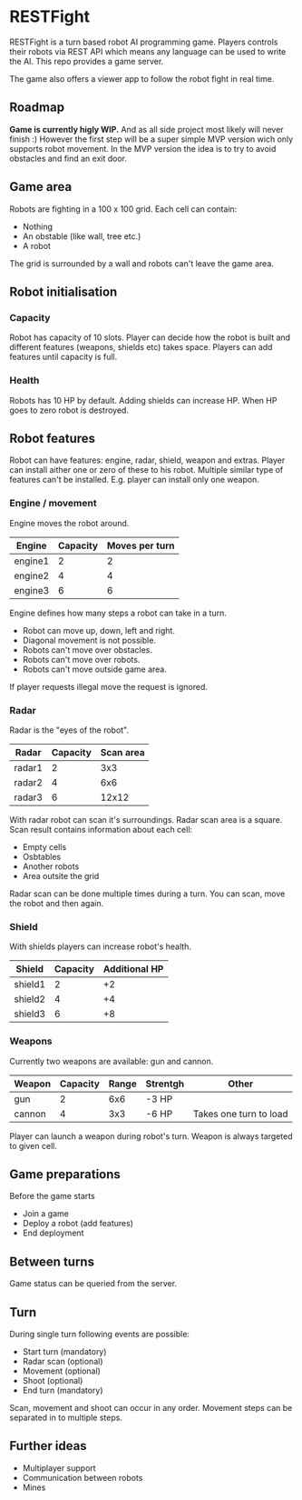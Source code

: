 # RESTFight

RESTFight is a turn based robot AI programming game. Players controls their robots via REST API which means any language can be used to write the AI. This repo provides a game server.

The game also offers a viewer app to follow the robot fight in real time.

## Roadmap

**Game is currently higly WIP.** And as all side project most likely will never finish :) However the first step will be a super simple MVP version wich only supports robot movement. In the MVP version the idea is to try to avoid obstacles and find an exit door.

## Game area

Robots are fighting in a 100 x 100 grid. Each cell can contain:

- Nothing
- An obstable (like wall, tree etc.)
- A robot

The grid is surrounded by a wall and robots can't leave the game area.

## Robot initialisation

### Capacity

Robot has capacity of 10 slots. Player can decide how the robot is built and different features (weapons, shields etc) takes space. Players can add features until capacity is full.

### Health

Robots has 10 HP by default. Adding shields can increase HP. When HP goes to zero robot is destroyed.

## Robot features

Robot can have features: engine, radar, shield, weapon and extras. Player can install aither one or zero of these to his robot. Multiple similar type of features can't be installed. E.g. player can install only one weapon.

### Engine / movement

Engine moves the robot around.

| Engine        | Capacity      | Moves per turn    |
| ------------- |-------------- |-------------------|
| engine1       | 2             | 2                 |
| engine2       | 4             | 4                 |
| engine3       | 6             | 6                 |

Engine defines how many steps a robot can take in a turn. 

* Robot can move up, down, left and right.
* Diagonal movement is not possible.
* Robots can't move over obstacles.
* Robots can't move over robots.
* Robots can't move outside game area.

If player requests illegal move the request is ignored.

### Radar

Radar is the "eyes of the robot".

| Radar         | Capacity      | Scan area         |
| ------------- |-------------- |-------------------|
| radar1        | 2             | 3x3               |
| radar2        | 4             | 6x6               |
| radar3        | 6             | 12x12             |

With radar robot can scan it's surroundings. Radar scan area is a square. Scan result contains information about each cell:

* Empty cells
* Osbtables
* Another robots
* Area outsite the grid

Radar scan can be done multiple times during a turn. You can scan, move the robot and then again.

### Shield

With shields players can increase robot's health.

| Shield         | Capacity      | Additional HP     |
| ------------- |-------------- |-------------------|
| shield1       | 2             | +2                |
| shield2       | 4             | +4                |
| shield3       | 6             | +8                |

### Weapons

Currently two weapons are available: gun and cannon.

| Weapon        | Capacity      | Range             | Strentgh       | Other                  |
| ------------- |-------------- |-------------------|----------------|------------------------|
| gun           | 2             | 6x6               | -3 HP          |                        |
| cannon        | 4             | 3x3               | -6 HP          | Takes one turn to load |

Player can launch a weapon during robot's turn. Weapon is always targeted to given cell. 

## Game preparations

Before the game starts

* Join a game
* Deploy a robot (add features)
* End deployment

## Between turns

Game status can be queried from the server.

## Turn

During single turn following events are possible:

* Start turn (mandatory)
* Radar scan (optional)
* Movement (optional)
* Shoot (optional)
* End turn (mandatory)

Scan, movement and shoot can occur in any order. Movement steps can be separated in to multiple steps. 

## Further ideas

* Multiplayer support
* Communication between robots
* Mines
